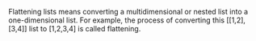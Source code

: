 Flattening lists means converting a multidimensional or nested list into a one-dimensional list. 
For example, the process of converting this [[1,2], [3,4]] list to [1,2,3,4] is called flattening. 
